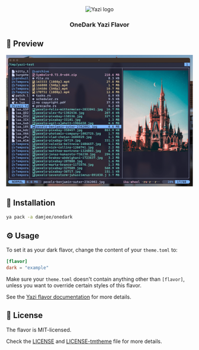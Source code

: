 <div align="center">
  <img src="https://github.com/sxyazi/yazi/blob/main/assets/logo.png?raw=true" alt="Yazi logo" width="20%">
</div>

<h3 align="center">
	OneDark Yazi Flavor
</h3>


## 👀 Preview

<img src="preview.png" width="600" />

## 🎨 Installation


```sh
ya pack -a damjee/onedark
```

## ⚙️ Usage

<!--
If your flavor uses a light color scheme, use "light" instead of "dark" wherever it appears below.
-->

To set it as your dark flavor, change the content of your `theme.toml` to:

```toml
[flavor]
dark = "example"
```

Make sure your `theme.toml` doesn't contain anything other than `[flavor]`, unless you want to override certain styles of this flavor.

See the [Yazi flavor documentation](https://yazi-rs.github.io/docs/flavors/overview) for more details.

## 📜 License

The flavor is MIT-licensed.

Check the [LICENSE](LICENSE) and [LICENSE-tmtheme](LICENSE-tmtheme) file for more details.
